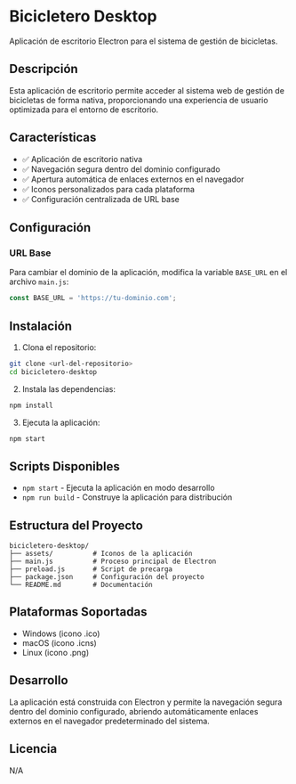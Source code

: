 # Bicicletero Desktop

Aplicación de escritorio Electron para el sistema de gestión de bicicletas.

## Descripción

Esta aplicación de escritorio permite acceder al sistema web de gestión de bicicletas de forma nativa, proporcionando una experiencia de usuario optimizada para el entorno de escritorio.

## Características

- ✅ Aplicación de escritorio nativa
- ✅ Navegación segura dentro del dominio configurado
- ✅ Apertura automática de enlaces externos en el navegador
- ✅ Iconos personalizados para cada plataforma
- ✅ Configuración centralizada de URL base

## Configuración

### URL Base

Para cambiar el dominio de la aplicación, modifica la variable `BASE_URL` en el archivo `main.js`:

```javascript
const BASE_URL = 'https://tu-dominio.com';
```

## Instalación

1. Clona el repositorio:
```bash
git clone <url-del-repositorio>
cd bicicletero-desktop
```

2. Instala las dependencias:
```bash
npm install
```

3. Ejecuta la aplicación:
```bash
npm start
```

## Scripts Disponibles

- `npm start` - Ejecuta la aplicación en modo desarrollo
- `npm run build` - Construye la aplicación para distribución

## Estructura del Proyecto

```
bicicletero-desktop/
├── assets/          # Iconos de la aplicación
├── main.js          # Proceso principal de Electron
├── preload.js       # Script de precarga
├── package.json     # Configuración del proyecto
└── README.md        # Documentación
```

## Plataformas Soportadas

- Windows (icono .ico)
- macOS (icono .icns)
- Linux (icono .png)

## Desarrollo

La aplicación está construida con Electron y permite la navegación segura dentro del dominio configurado, abriendo automáticamente enlaces externos en el navegador predeterminado del sistema.

## Licencia

N/A

